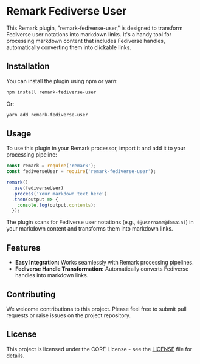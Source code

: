 # Remark Fediverse User

This Remark plugin, "remark-fediverse-user," is designed to transform Fediverse user notations into markdown links. It's a handy tool for processing markdown content that includes Fediverse handles, automatically converting them into clickable links.

## Installation

You can install the plugin using npm or yarn:

```bash
npm install remark-fediverse-user
```

Or:

```bash
yarn add remark-fediverse-user
```

## Usage

To use this plugin in your Remark processor, import it and add it to your processing pipeline:

```javascript
const remark = require('remark');
const fediverseUser = require('remark-fediverse-user');

remark()
  .use(fediverseUser)
  .process('Your markdown text here')
  .then(output => {
    console.log(output.contents);
  });
```

The plugin scans for Fediverse user notations (e.g., `(@username@domain)`) in your markdown content and transforms them into markdown links.

## Features

- **Easy Integration:** Works seamlessly with Remark processing pipelines.
- **Fediverse Handle Transformation:** Automatically converts Fediverse handles into markdown links.

## Contributing

We welcome contributions to this project. Please feel free to submit pull requests or raise issues on the project repository.

## License

This project is licensed under the CORE License - see the [LICENSE](LICENSE) file for details.
